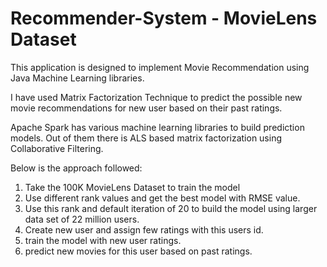 # Recommender-System - MovieLens Dataset

This application is designed to implement Movie Recommendation using Java Machine Learning libraries.

I have used Matrix Factorization Technique to predict the possible new movie recommendations for new user based on their past ratings.

Apache Spark has various machine learning libraries to build prediction models. Out of them there is ALS based matrix factorization using Collaborative Filtering.

Below is the approach followed:

1. Take the 100K MovieLens Dataset to train the model 
2. Use different rank values and get the best model with RMSE value.
3. Use this rank and default iteration of 20 to build the model using larger data set of 22 million users.
4. Create new user and assign few ratings with this users id.
5. train the model with new user ratings.
6. predict new movies for this user based on past ratings.
